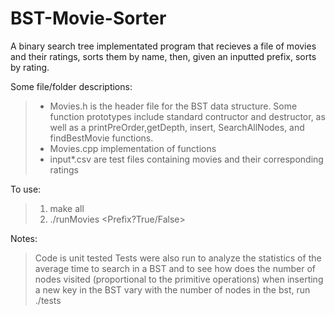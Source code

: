 # BST-Movie-Sorter
A binary search tree implementated program that recieves a file of movies and their ratings, sorts them by name, then, given an inputted prefix, sorts by rating.


Some file/folder descriptions: 
 >  - Movies.h is the header file for the BST data structure. Some function prototypes include standard contructor and destructor, as well as a printPreOrder,getDepth, insert, SearchAllNodes, and findBestMovie functions.
 >  - Movies.cpp implementation of functions
 >  - input*.csv are test files containing movies and their corresponding ratings

     
To use: 
 > 1. make all 
 > 2. ./runMovies <Prefix?True/False> <filename> <prefix>

  
Notes: 

> Code is unit tested
> Tests were also run to analyze the statistics of the average time to search in a BST and to see how does the number of nodes visited (proportional to the primitive operations) when inserting a new key in the BST vary with the number of nodes in the bst, run ./tests